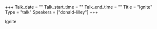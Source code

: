 +++
Talk_date = ""
Talk_start_time = ""
Talk_end_time = ""
Title = "Ignite"
Type = "talk"
Speakers = ["donald-lilley"]
+++

Ignite
